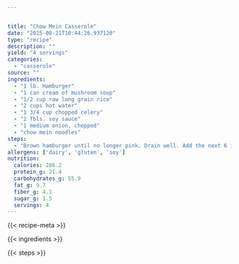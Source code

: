 ```yaml
---


title: "Chow Mein Casserole"
date: "2025-08-21T10:44:26.937120"
type: "recipe"
description: ""
yield: "4 servings"
categories:
  - "casserole"
source: ""
ingredients:
  - "1 lb. Hamburger"
  - "1 can cream of mushroom soup"
  - "1/2 cup raw long grain rice"
  - "2 cups hot water"
  - "1 3/4 cup chopped celery"
  - "2 Tbls. soy sauce"
  - "1 medium onion, chopped"
  - "chow mein noodles"
steps:
  - "Brown hamburger until no longer pink. Drain well. Add the next 6 ingredients to hamburger and mix well. Place in a 9x 13 casserole, cover and bake at 350 for 1 hour. Uncover and bake an additional 30 minutes. Sprinkle noodles on top."
allergens: ['dairy', 'gluten', 'soy']
nutrition:
  calories: 286.2
  protein_g: 21.4
  carbohydrates_g: 55.9
  fat_g: 9.7
  fiber_g: 4.1
  sugar_g: 1.5
  servings: 4
---
```


{{< recipe-meta >}}

{{< ingredients >}}

{{< steps >}}
